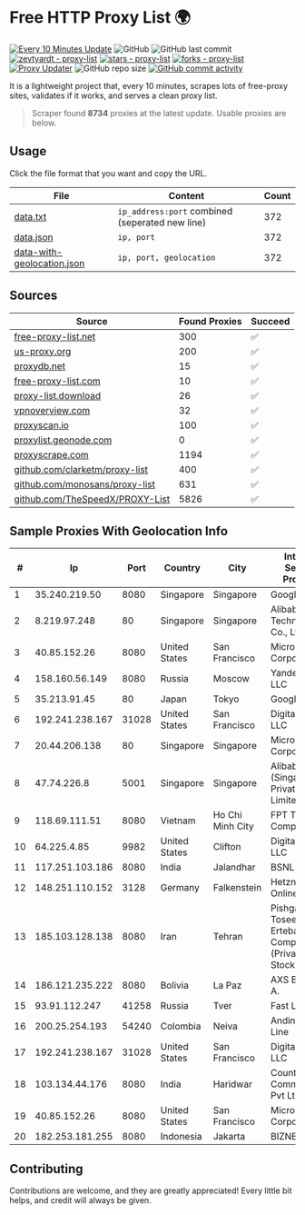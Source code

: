 
# Free HTTP Proxy List 🌍

[![Every 10 Minutes Update](https://github.com/mertguvencli/http-proxy-list/actions/workflows/main.yml/badge.svg?branch=main)](https://github.com/mertguvencli/http-proxy-list/actions/workflows/main.yml)
![GitHub](https://img.shields.io/github/license/mertguvencli/http-proxy-list)
![GitHub last commit](https://img.shields.io/github/last-commit/mertguvencli/http-proxy-list)
[![zevtyardt - proxy-list](https://img.shields.io/static/v1?label=zevtyardt&message=proxy-list&color=blue&logo=github)](https://github.com/zevtyardt/proxy-list "Go to GitHub repo")
[![stars - proxy-list](https://img.shields.io/github/stars/zevtyardt/proxy-list?style=social)](https://github.com/zevtyardt/proxy-list)
[![forks - proxy-list](https://img.shields.io/github/forks/zevtyardt/proxy-list?style=social)](https://github.com/zevtyardt/proxy-list)
[![Proxy Updater](https://github.com/zevtyardt/proxy-list/workflows/Proxy%20Updater/badge.svg)](https://github.com/zevtyardt/proxy-list/actions?query=workflow:"Proxy+Updater")
![GitHub repo size](https://img.shields.io/github/repo-size/zevtyardt/proxy-list)
[![GitHub commit activity](https://img.shields.io/github/commit-activity/m/zevtyardt/proxy-list?logo=commits)](https://github.com/zevtyardt/proxy-list/commits/main)

It is a lightweight project that, every 10 minutes, scrapes lots of free-proxy sites, validates if it works, and serves a clean proxy list.

> Scraper found **8734** proxies at the latest update. Usable proxies are below.

## Usage

Click the file format that you want and copy the URL.

|File|Content|Count|
|----|-------|-----|
|[data.txt](https://raw.githubusercontent.com/mertguvencli/http-proxy-list/main/proxy-list/data.txt)|`ip_address:port` combined (seperated new line)|372|
|[data.json](https://raw.githubusercontent.com/mertguvencli/http-proxy-list/main/proxy-list/data.json)|`ip, port`|372|
|[data-with-geolocation.json](https://raw.githubusercontent.com/mertguvencli/http-proxy-list/main/proxy-list/data-with-geolocation.json)|`ip, port, geolocation`|372|

## Sources

|Source|Found Proxies|Succeed|
|------|-------------|-------|
|[free-proxy-list.net](https://free-proxy-list.net)|300|✅|
|[us-proxy.org](https://www.us-proxy.org)|200|✅|
|[proxydb.net](http://proxydb.net)|15|✅|
|[free-proxy-list.com](https://free-proxy-list.com/?page=&port=&type%5B%5D=http&type%5B%5D=https&up_time=0&search=Search)|10|✅|
|[proxy-list.download](https://www.proxy-list.download/HTTP)|26|✅|
|[vpnoverview.com](https://vpnoverview.com/privacy/anonymous-browsing/free-proxy-servers)|32|✅|
|[proxyscan.io](https://www.proxyscan.io)|100|✅|
|[proxylist.geonode.com](https://proxylist.geonode.com/api/proxy-list?limit=300&page=1&sort_by=lastChecked&sort_type=desc&protocols=http,https)|0|✅|
|[proxyscrape.com](https://api.proxyscrape.com/v2/?request=displayproxies&protocol=http&timeout=10000&country=all&ssl=all&anonymity=all)|1194|✅|
|[github.com/clarketm/proxy-list](https://raw.githubusercontent.com/clarketm/proxy-list/master/proxy-list-raw.txt)|400|✅|
|[github.com/monosans/proxy-list](https://raw.githubusercontent.com/monosans/proxy-list/main/proxies/http.txt)|631|✅|
|[github.com/TheSpeedX/PROXY-List](https://raw.githubusercontent.com/TheSpeedX/PROXY-List/master/http.txt)|5826|✅|


## Sample Proxies With Geolocation Info

|#|Ip|Port|Country|City|Internet Service Provider|
|-|--|----|-------|----|-------------------------|
|1|35.240.219.50|8080|Singapore|Singapore|Google LLC|
|2|8.219.97.248|80|Singapore|Singapore|Alibaba (US) Technology Co., Ltd.|
|3|40.85.152.26|8080|United States|San Francisco|Microsoft Corporation|
|4|158.160.56.149|8080|Russia|Moscow|Yandex.Cloud LLC|
|5|35.213.91.45|80|Japan|Tokyo|Google LLC|
|6|192.241.238.167|31028|United States|San Francisco|DigitalOcean, LLC|
|7|20.44.206.138|80|Singapore|Singapore|Microsoft Corporation|
|8|47.74.226.8|5001|Singapore|Singapore|Alibaba Cloud (Singapore) Private Limited|
|9|118.69.111.51|8080|Vietnam|Ho Chi Minh City|FPT Telecom Company|
|10|64.225.4.85|9982|United States|Clifton|DigitalOcean, LLC|
|11|117.251.103.186|8080|India|Jalandhar|BSNL Internet|
|12|148.251.110.152|3128|Germany|Falkenstein|Hetzner Online GmbH|
|13|185.103.128.138|8080|Iran|Tehran|Pishgaman Toseeh Ertebatat Company (Private Joint Stock)|
|14|186.121.235.222|8080|Bolivia|La Paz|AXS Bolivia S. A.|
|15|93.91.112.247|41258|Russia|Tver|Fast Link Ltd.|
|16|200.25.254.193|54240|Colombia|Neiva|Andinet ON Line|
|17|192.241.238.167|31028|United States|San Francisco|DigitalOcean, LLC|
|18|103.134.44.176|8080|India|Haridwar|Countrylink Communiction Pvt Ltd|
|19|40.85.152.26|8080|United States|San Francisco|Microsoft Corporation|
|20|182.253.181.255|8080|Indonesia|Jakarta|BIZNET|



## Contributing

Contributions are welcome, and they are greatly appreciated! Every
little bit helps, and credit will always be given.

